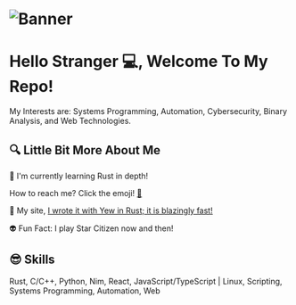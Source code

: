 # ![Banner](https://media4.giphy.com/media/FWNRFnjjl9PQZP3cb5/200.gif)
# Hello Stranger 💻, Welcome To My Repo! 

My Interests are: Systems Programming, Automation, Cybersecurity, Binary Analysis, and Web Technologies.

## 🔍 Little Bit More About Me

<p>🤖 I'm currently learning Rust in depth!</p>
<p>How to reach me? Click the emoji! <a href="mailto:matr1xware@v0idmatr1x.com">📨<a></p>
<p>🚀 My site, <a href="https://v0idmatr1x.com/"> I wrote it with Yew in Rust; it is blazingly fast!</a></p>
<p>👽 Fun Fact: I play Star Citizen now and then!</p>

##
## 😎 Skills
<p>
   Rust, C/C++, Python, Nim, React, JavaScript/TypeScript | Linux, Scripting, Systems Programming, Automation, Web
</p>
